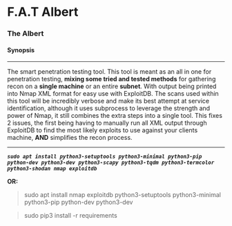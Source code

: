 # F.A.T Albert
### The Albert
#### Synopsis
-----


The smart penetration testing tool. This tool is meant as an all in one for penetration testing, **mixing some __tried and tested methods__** for gathering recon on a __single machine__ or an entire __subnet__. With output being printed into Nmap XML format for easy use with ExploitDB. The scans used within this tool will be incredibly verbose and make its best attempt at service identification, although it uses subprocess to leverage the strength and power of Nmap, it still combines the extra steps into a single tool. This fixes 2 issues, the first being having to manually run all XML output through ExploitDB to find the most likely exploits to use against your clients machine, **AND** simplifies the recon process.


-----



***`sudo apt install python3-setuptools python3-minimal python3-pip python-dev python3-dev python3-scapy python3-tqdm python3-termcolor python3-shodan nmap exploitdb`***

__OR:__


> sudo apt install nmap exploitdb python3-setuptools python3-minimal python3-pip python-dev python3-dev

> sudo pip3 install -r requirements

